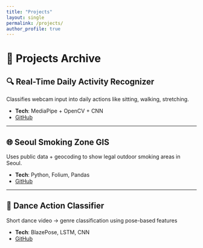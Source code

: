 ```yaml
---
title: "Projects"
layout: single
permalink: /projects/
author_profile: true
---
```


# 🚧 Projects Archive

## 🔍 Real-Time Daily Activity Recognizer

Classifies webcam input into daily actions like sitting, walking, stretching.  
- **Tech**: MediaPipe + OpenCV + CNN  
- [GitHub](https://github.com/hojjang98/real-time-daily-activity-recognizer)

---

## 🌐 Seoul Smoking Zone GIS

Uses public data + geocoding to show legal outdoor smoking areas in Seoul.  
- **Tech**: Python, Folium, Pandas  
- [GitHub](https://github.com/hojjang98/seoul-smoking-map)

---

## 💃 Dance Action Classifier

Short dance video → genre classification using pose-based features  
- **Tech**: BlazePose, LSTM, CNN  
- [GitHub](https://github.com/hojjang98/dance-action-classifier)

